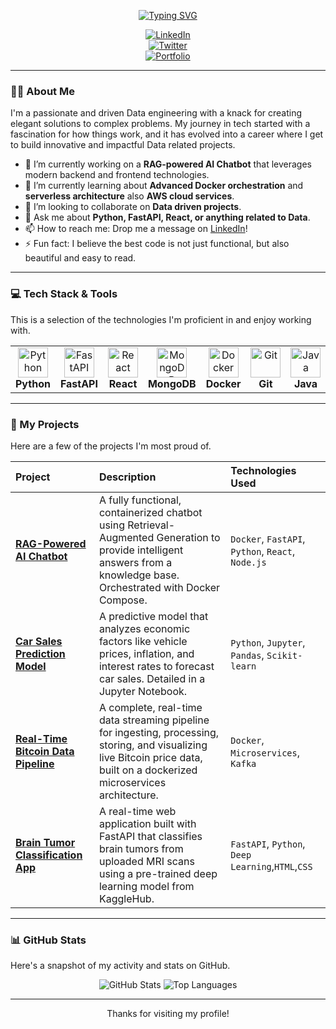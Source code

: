 <p align="center">
  <a href="https://git.io/typing-svg">
    <img src="https://readme-typing-svg.herokuapp.com?font=Fira+Code&size=22&pause=1000&color=00BFFF&center=true&vCenter=true&width=435&lines=I'm+Amine+El+Gardoum;Passionate+Data+Engineer;Always+Learning+%26+Growing" alt="Typing SVG" />
  </a>
</p>
<!-- Social Icons -->
<p align="center">
  <a href="https://www.linkedin.com/in/amine-el-gardoum-491a82333">
    <img src="https://img.shields.io/badge/LinkedIn-0077B5?style=for-the-badge&logo=linkedin&logoColor=white" alt="LinkedIn"/>
  </a>
  <br>
  <a href="https://twitter.com/https://x.com/AMINE44467019">
    <img src="https://img.shields.io/badge/Twitter-1DA1F2?style=for-the-badge&logo=twitter&logoColor=white" alt="Twitter"/>
  </a>
  <br>
  <a href="https://portfolio-s-amine.netlify.app/">
    <img src="https://img.shields.io/badge/Portfolio-255E63?style=for-the-badge&logo=google-chrome&logoColor=white" alt="Portfolio"/>
  </a>
  <br>
</p>

---

### 👨‍💻 About Me

I'm a passionate and driven Data engineering with a knack for creating elegant solutions to complex problems. My journey in tech started with a fascination for how things work, and it has evolved into a career where I get to build innovative and impactful Data related projects.

-   🔭 I’m currently working on a **RAG-powered AI Chatbot** that leverages modern backend and frontend technologies.
-   🌱 I’m currently learning about **Advanced Docker orchestration** and **serverless architecture** also **AWS cloud services**.
-   👯 I’m looking to collaborate on **Data driven projects**.
-   💬 Ask me about **Python, FastAPI, React, or anything related to Data**.
-   📫 How to reach me: Drop me a message on [LinkedIn](https://www.linkedin.com/in/amine-el-gardoum-491a82333)!
-   ⚡ Fun fact: I believe the best code is not just functional, but also beautiful and easy to read.

---

### 💻 Tech Stack & Tools

This is a selection of the technologies I'm proficient in and enjoy working with.

<table>
  <tr>
    <td align="center" width="96">
      <img src="https://skillicons.dev/icons?i=python" width="48" height="48" alt="Python" />
      <br><strong>Python</strong>
    </td>
    <td align="center" width="96">
      <img src="https://skillicons.dev/icons?i=fastapi" width="48" height="48" alt="FastAPI" />
      <br><strong>FastAPI</strong>
    </td>
    <td align="center" width="96">
      <img src="https://skillicons.dev/icons?i=react" width="48" height="48" alt="React" />
      <br><strong>React</strong>
    </td>
     <td align="center" width="96">
      <img src="https://skillicons.dev/icons?i=mongodb" width="48" height="48" alt="MongoDB" />
      <br><strong>MongoDB</strong>
    </td>
    <td align="center" width="96">
      <img src="https://skillicons.dev/icons?i=docker" width="48" height="48" alt="Docker" />
      <br><strong>Docker</strong>
    </td>
    <td align="center" width="96">
      <img src="https://skillicons.dev/icons?i=git" width="48" height="48" alt="Git" />
      <br><strong>Git</strong>
    </td>
    <td align="center" width="96">
      <img src="https://skillicons.dev/icons?i=java" width="48" height="48" alt="Java" />
      <br><strong>Java</strong>
    </td>
    <td align="center" width="96">
      <img src="https://skillicons.dev/icons?i=kafka" width="48" height="48" alt="Kafka" />
      <br><strong>Kafka</strong>
    </td>
    <td align="center" width="96">
      <img src="https://skillicons.dev/icons?i=c" width="48" height="48" alt="c" />
      <br><strong>C</strong>
    </td>
  </tr>
</table>

---
### 🚀 My Projects

Here are a few of the projects I'm most proud of.

| Project                                                                                                | Description                                                                                                                                                             | Technologies Used                               |
| :----------------------------------------------------------------------------------------------------- | :---------------------------------------------------------------------------------------------------------------------------------------------------------------------- | :---------------------------------------------- |
| **[RAG-Powered AI Chatbot](https://github.com/amineelgardoum-rgb/Rag_amine_chatbot)**               | A fully functional, containerized chatbot using Retrieval-Augmented Generation to provide intelligent answers from a knowledge base. Orchestrated with Docker Compose.      | `Docker`, `FastAPI`, `Python`, `React`, `Node.js` |
| **[Car Sales Prediction Model](https://github.com/amineelgardoum-rgb/Prediction_Sales)**             | A predictive model that analyzes economic factors like vehicle prices, inflation, and interest rates to forecast car sales. Detailed in a Jupyter Notebook.              | `Python`, `Jupyter`, `Pandas`, `Scikit-learn`   |
| **[Real-Time Bitcoin Data Pipeline](https://github.com/amineelgardoum-rgb/transactions_e_commerce_pipeline)**        | A complete, real-time data streaming pipeline for ingesting, processing, storing, and visualizing live Bitcoin price data, built on a dockerized microservices architecture. | `Docker`, `Microservices`, `Kafka`              |
| **[Brain Tumor Classification App](https://github.com/amineelgardoum-rgb/tumor)**         | A real-time web application built with FastAPI that classifies brain tumors from uploaded MRI scans using a pre-trained deep learning model from KaggleHub.                | `FastAPI`, `Python`, `Deep Learning`,`HTML`,`CSS`            |

---

### 📊 GitHub Stats

Here's a snapshot of my activity and stats on GitHub.

<p align="center">
  <img src="https://github-readme-stats.vercel.app/api?username=amineelgardoum-rgb&show_icons=true&theme=radical&hide_border=true&include_all_commits=true" alt="GitHub Stats" />
  <img src="https://github-readme-stats.vercel.app/api/top-langs/?username=amineelgardoum-rgb&layout=compact&theme=radical&hide_border=true" alt="Top Languages" />
</p>

---
<p align="center">
  Thanks for visiting my profile!
</p>
